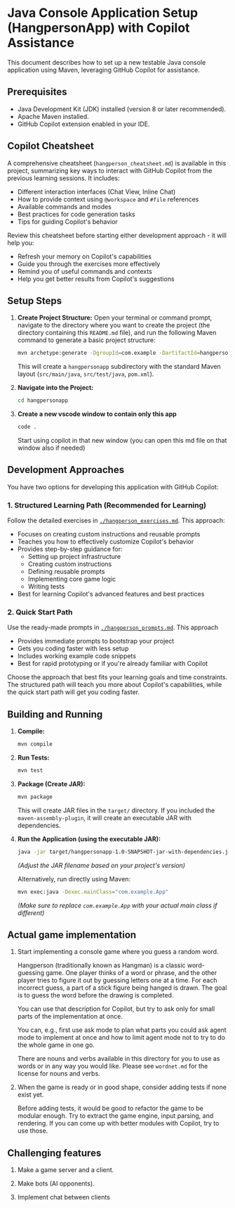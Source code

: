 # Java Console Application Setup (HangpersonApp) with Copilot Assistance

This document describes how to set up a new testable Java console application using Maven, leveraging GitHub Copilot for assistance.

## Prerequisites

*   Java Development Kit (JDK) installed (version 8 or later recommended).
*   Apache Maven installed.
*   GitHub Copilot extension enabled in your IDE.

## Copilot Cheatsheet
A comprehensive cheatsheet (`hangperson_cheatsheet.md`) is available in this project, summarizing key ways to interact with GitHub Copilot from the previous learning sessions. It includes:
- Different interaction interfaces (Chat View, Inline Chat)
- How to provide context using `@workspace` and `#file` references
- Available commands and modes
- Best practices for code generation tasks
- Tips for guiding Copilot's behavior

Review this cheatsheet before starting either development approach - it will help you:
- Refresh your memory on Copilot's capabilities
- Guide you through the exercises more effectively
- Remind you of useful commands and contexts
- Help you get better results from Copilot's suggestions

## Setup Steps

1.  **Create Project Structure:**
    Open your terminal or command prompt, navigate to the directory where you want to create the project (the directory containing this `README.md` file), and run the following Maven command to generate a basic project structure:

    ```bash
    mvn archetype:generate -DgroupId=com.example -DartifactId=hangpersonapp -DarchetypeArtifactId=maven-archetype-quickstart -DinteractiveMode=false
    ```

    This will create a `hangpersonapp` subdirectory with the standard Maven layout (`src/main/java`, `src/test/java`, `pom.xml`).

2.  **Navigate into the Project:**
    ```bash
    cd hangpersonapp
    ```

3.  **Create a new vscode window to contain only this app**
    ```bash
    code .
    ```
    Start using copilot in that new window (you can open this md file on that window also if needed)

## Development Approaches

You have two options for developing this application with GitHub Copilot:

### 1. Structured Learning Path (Recommended for Learning)
Follow the detailed exercises in [`./hangperson_exercises.md`](./hangperson_exercises.md). This approach:
- Focuses on creating custom instructions and reusable prompts
- Teaches you how to effectively customize Copilot's behavior
- Provides step-by-step guidance for:
  - Setting up project infrastructure
  - Creating custom instructions
  - Defining reusable prompts
  - Implementing core game logic
  - Writing tests
- Best for learning Copilot's advanced features and best practices

### 2. Quick Start Path
Use the ready-made prompts in [`./hangperson_prompts.md`](./hangperson_prompts.md). This approach
- Provides immediate prompts to bootstrap your project
- Gets you coding faster with less setup
- Includes working example code snippets
- Best for rapid prototyping or if you're already familiar with Copilot

Choose the approach that best fits your learning goals and time constraints. The structured path will teach you more about Copilot's capabilities, while the quick start path will get you coding faster.

## Building and Running

1.  **Compile:**
    ```bash
    mvn compile
    ```

2.  **Run Tests:**
    ```bash
    mvn test
    ```

3.  **Package (Create JAR):**
    ```bash
    mvn package
    ```
    This will create JAR files in the `target/` directory. If you included the `maven-assembly-plugin`, it will create an executable JAR with dependencies.

4.  **Run the Application (using the executable JAR):**
    ```bash
    java -jar target/hangpersonapp-1.0-SNAPSHOT-jar-with-dependencies.jar
    ```
    *(Adjust the JAR filename based on your project's version)*

    Alternatively, run directly using Maven:
    ```bash
    mvn exec:java -Dexec.mainClass="com.example.App"
    ```
    *(Make sure to replace `com.example.App` with your actual main class if different)*

## Actual game implementation

1. Start implementing a console game where you guess a random word.

    Hangperson (traditionally known as Hangman) is a classic word-guessing game. One player thinks of a word or phrase, and the other player tries to figure it out by guessing letters one at a time. For each incorrect guess, a part of a stick figure being hanged is drawn. The goal is to guess the word before the drawing is completed.

    You can use that description for Copilot, but try to ask only for small parts of the implementation at once.

    You can, e.g., first use ask mode to plan what parts you could ask agent mode to implement at once and how to limit agent mode not to try to do the whole game in one go.

    There are nouns and verbs available in this directory for you to use as words or in any way you would like. Please see `wordnet.md` for the license for nouns and verbs.

2. When the game is ready or in good shape, consider adding tests if none exist yet.

    Before adding tests, it would be good to refactor the game to be modular enough. Try to extract the game engine, input parsing, and rendering. If you can come up with better modules with Copilot, try to use those.

## Challenging features

1. Make a game server and a client.

2. Make bots (AI opponents).

3. Implement chat between clients
